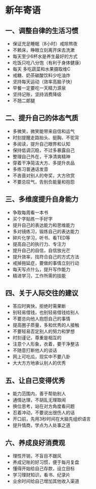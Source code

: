 # 新年寄语



## 一、调整自律的生活习惯

- 保证充足睡眠（8小时）戒除熬夜
- 不赖床，睁眼立刻离开床去洗漱
- 每天至少6杯水是养生最好的方式
- 吃饭只吃八分饱（有利于身体健康）
- 每天 多吃蔬菜和水果摄取维C
- 戒糖、奶茶碳酸饮料少吃油炸
- 坚持每天运动（效率高脑子快）
- 早餐一定要吃一天精力源泉
- 坚持记账，坚持消费降级
- 不翘二郞腿



## 二、提升自己的体态气质

- 多微笑，微笑能带来自信和运气
- 时刻提醒走路抬头、挺胸、不驼背
- 多阅读，提升自己眼界和认知
- 保持低调沉稳，不过多暴露自己
- 整理自己外在，干净清爽精神
- 穿着干净简洁大方、多提升衣品
- 多练习普通话发音
- 不吝啬对别人的夸奖，大方欣赏
- 不要总叹气，告别负能量和抱怨



## 三、多维度提升自身能力

- 争取每周看一本书
- 买个字贴练一手好字
- 提升自己的表达能力和思维能力
- 多对镜练习，锻炼自己的表达能力
- 碎片化学习，听书、看TED等
- 提高自己的执行力、专注力
- 提升自己的自信，自信放光芒
- 提升效率，找符合自己的方式方法
- 戒掉拖延症，要做的事情立刻行动
- 每天写点什么，提升写作能力
- 精进学习，工作所需的技能



## 四、关于人际交往的建议

- 答应时爽快，拒绝时需果断
- 别轻易借钱，也别轻易借钱给别人
- 不要总向他人抱怨自己的事情
- 提高圈子质量，多和优秀的人接触
- 不要轻易否定别人的努力和梦想
- 时刻谨记，尊重是相互的
- 注意个人形象，衣着，要干净整洁
- 不随意打断他人的谈话
- 网上可吃瓜，现实中不要八卦
- 大大方方地承认别人的优秀



## 五、让自己变得优秀

- 能力范围内，善于帮助别人
- 通情达理，不胡乱无理取闹
- 换位思考，站在对方角度看问题
- 忍着冲动，不要说出很伤人的话
- 开口前，先用3秒时间在大脑先组织语言
- 提升情商，学点为人处事之道



## 六、养成良好消费观

- 理性开销，不盲目不跟风
- 养成记账的好习惯，便于每月复盘
- 懂得开始给自己存款，设立目标
- 学习理财知识，看书、纪录片
- 业余时间给自己增加其他收入渠道